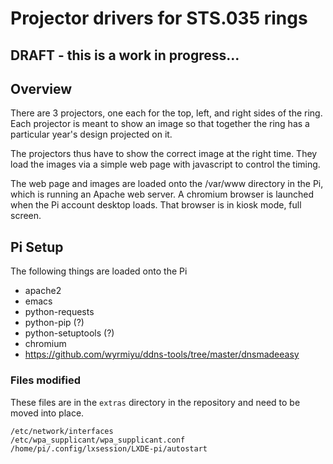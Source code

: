# Projector drivers for STS.035 rings


## DRAFT - this is a work in progress...

## Overview
There are 3 projectors, one each for the top, left, and right sides of the ring. Each projector is meant to show an image so that together the ring has a particular year's design projected on it.

The projectors thus have to show the correct image at the right time. They load the images via a simple web page with javascript to control the timing.

The web page and images are loaded onto the /var/www directory in the Pi, which is running an Apache web server. A chromium browser is launched when the Pi account desktop loads. That browser is in kiosk mode, full screen.

## Pi Setup
The following things are loaded onto the Pi

* apache2
* emacs
* python-requests
* python-pip (?)
* python-setuptools (?)
* chromium
* https://github.com/wyrmiyu/ddns-tools/tree/master/dnsmadeeasy

### Files modified

These files are in the `extras` directory in the repository and need to be moved into place.

    /etc/network/interfaces
    /etc/wpa_supplicant/wpa_supplicant.conf
    /home/pi/.config/lxsession/LXDE-pi/autostart
    

    




